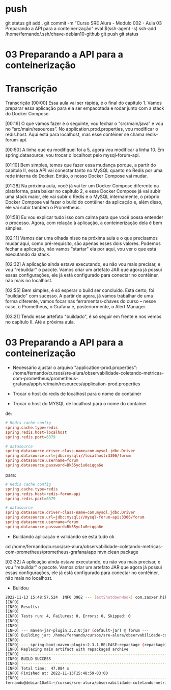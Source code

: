 


# ##############################################################################################################################################################
# ##############################################################################################################################################################
# ##############################################################################################################################################################
# ##############################################################################################################################################################
# push

git status
git add .
git commit -m "Curso SRE Alura - Modulo 002 - Aula 03 Preparando a API para a conteinerização"
eval $(ssh-agent -s)
ssh-add /home/fernando/.ssh/chave-debian10-github
git push
git status




# ##############################################################################################################################################################
# ##############################################################################################################################################################
# ##############################################################################################################################################################
# ##############################################################################################################################################################
# 03 Preparando a API para a conteinerização


# ##############################################################################################################################################################
# ##############################################################################################################################################################
# ##############################################################################################################################################################
# ##############################################################################################################################################################
# Transcrição 
Transcrição
[00:00] Essa aula vai ser rápida, é o final do capítulo 1. Vamos preparar essa aplicação para ela ser empacotada e rodar junto com a stack do Docker Compose.

[00:16] O que vamos fazer é o seguinte, vou fechar o “src/main/java” e vou no “src/main/resources”. No application.prod.properties, vou modificar o redis.host. Aqui está para localhost, mas esse contêiner se chama redis-forum-api.

[00:50] A linha que eu modifiquei foi a 5, agora vou modificar a linha 10. Em spring.datasource, vou trocar o localhost pelo mysql-forum-api.

[01:10] Bem simples, temos que fazer essa mudança porque, a partir do capítulo II, essa API vai conectar tanto no MySQL quanto no Redis por uma rede interna do Docker. Então, o nosso Docker Compose vai mudar.

[01:28] Na próxima aula, você já vai ter um Docker Compose diferente na plataforma, para baixar no capítulo 2, e esse Docker Compose já vai subir uma stack maior, ele vai subir o Redis e o MySQL internamente, o próprio Docker Compose vai fazer o build do contêiner da aplicação e, além disso, ele vai subir também o Prometheus.

[01:58] Eu vou explicar tudo isso com calma para que você possa entender o processo. Agora, com relação à aplicação, a conteinerização dela é bem simples.

[02:11] Vamos dar uma olhada nisso na próxima aula e o que precisamos mudar aqui, como pré-requisito, são apenas esses dois valores. Podemos fechar a aplicação, não vamos "startar" ela por aqui, vou ver o que está executando da stack.

[02:32] A aplicação ainda estava executando, eu não vou mais precisar, e vou "rebuildar" o pacote. Vamos criar um artefato JAR que agora já possui essas configurações, ele já está configurado para conectar no contêiner, não mais no localhost.

[02:55] Bem simples, é só esperar o build ser concluído. Está certo, foi "buildado" com sucesso. A partir de agora, já vamos trabalhar de uma forma diferente, vamos focar nas ferramentas-chaves do curso – nesse caso, o Prometheus, o Grafana e, posteriormente, o Alert Manager.

[03:21] Tendo esse artefato "buildado", é só seguir em frente e nos vemos no capítulo II. Até a próxima aula.




# ##############################################################################################################################################################
# ##############################################################################################################################################################
# ##############################################################################################################################################################
# ##############################################################################################################################################################
# 03 Preparando a API para a conteinerização


- Necessário ajustar o arquivo "application-prod.properties":
/home/fernando/cursos/sre-alura/observabilidade-coletando-metricas-com-prometheus/prometheus-grafana/app/src/main/resources/application-prod.properties

- Trocar o host do redis de localhost para o nome do container
- Trocar o host do MYSQL de localhost para o nome do container

de:

~~~~conf
# Redis cache config 
spring.cache.type=redis
spring.redis.host=localhost
spring.redis.port=6379

# datasource
spring.datasource.driver-class-name=com.mysql.jdbc.Driver
spring.datasource.url=jdbc:mysql://localhost:3306/forum
spring.datasource.username=forum
spring.datasource.password=Bk55yc1u0eiqga6e
~~~~



para:

~~~~conf
# Redis cache config 
spring.cache.type=redis
spring.redis.host=redis-forum-api
spring.redis.port=6379

# datasource
spring.datasource.driver-class-name=com.mysql.jdbc.Driver
spring.datasource.url=jdbc:mysql://mysql-forum-api:3306/forum
spring.datasource.username=forum
spring.datasource.password=Bk55yc1u0eiqga6e
~~~~




- Buildando aplicação e validando se está tudo ok

cd /home/fernando/cursos/sre-alura/observabilidade-coletando-metricas-com-prometheus/prometheus-grafana/app
mvn clean package


[02:32] A aplicação ainda estava executando, eu não vou mais precisar, e vou "rebuildar" o pacote. Vamos criar um artefato JAR que agora já possui essas configurações, ele já está configurado para conectar no contêiner, não mais no localhost.


- Buildou

~~~~bash
2022-11-13 15:48:57.524  INFO 3962 --- [extShutdownHook] com.zaxxer.hikari.HikariDataSource       : HikariPool-1 - Shutdown completed.
[INFO]
[INFO] Results:
[INFO]
[INFO] Tests run: 4, Failures: 0, Errors: 0, Skipped: 0
[INFO]
[INFO]
[INFO] --- maven-jar-plugin:3.2.0:jar (default-jar) @ forum ---
[INFO] Building jar: /home/fernando/cursos/sre-alura/observabilidade-coletando-metricas-com-prometheus/prometheus-grafana/app/target/forum.jar
[INFO]
[INFO] --- spring-boot-maven-plugin:2.3.1.RELEASE:repackage (repackage) @ forum ---
[INFO] Replacing main artifact with repackaged archive
[INFO] ------------------------------------------------------------------------
[INFO] BUILD SUCCESS
[INFO] ------------------------------------------------------------------------
[INFO] Total time:  47.084 s
[INFO] Finished at: 2022-11-13T15:48:59-03:00
[INFO] ------------------------------------------------------------------------
fernando@debian10x64:~/cursos/sre-alura/observabilidade-coletando-metricas-com-prometheus/prometheus-grafana/app$

~~~~